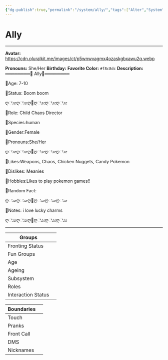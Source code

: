 ```yaml
---
{"dg-publish":true,"permalink":"/system/ally/","tags":["Alter","System"]}
---
```



# Ally
---
**Avatar:** https://cdn.pluralkit.me/images/ct/p5wnwvagmx4ozaskgbxawu2q.webp 


**Pronouns:** She/Her
**Birthday:** 
**Favorite Color:** `#f8c8dc`
**Description:** ════════🌈 Ally🌈════════

🌈Age: 7-10

🌈Status: Boom boom



ღೋღೋღ🌈ღೋღೋღೋ



🌈Role: Child Chaos Director

🌈Species:human

🌈Gender:Female

🌈Pronouns:She/Her



ღೋღೋღ🌈ღೋღೋღೋ



🌈Likes:Weapons, Chaos, Chicken Nuggets, Candy Pokemon

🌈Dislikes: Meanies

🌈Hobbies:Likes to play pokemon games!!

🌈Random Fact:



ღೋღೋღ🌈ღೋღೋღೋ



🌈Notes: i love lucky charms



ღೋღೋღ🌈ღೋღೋღೋ


---

| Groups             |     |
| ------------------ | --- |
| Fronting Status    |     |
| Fun Groups         |     |
| Age                |     |
| Ageing             |     |
| Subsystem          |     |
| Roles              |     |
| Interaction Status |     |

| Boundaries |     |
| ---------- | --- |
| Touch      |     |
| Pranks     |     |
| Front Call |     |
| DMS        |     |
| Nicknames  |     |
